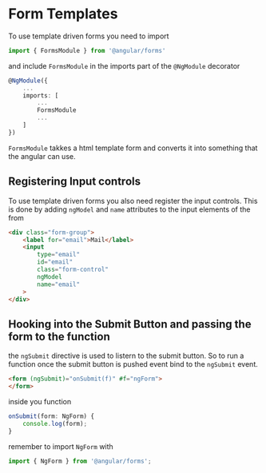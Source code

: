 # Form Templates

To use template driven forms you need to import 

```typescript
import { FormsModule } from '@angular/forms'
```
and include `FormsModule` in the imports part of the `@NgModule` decorator

```typescript
@NgModule({
    ...
    imports: [
        ...
        FormsModule
        ...
    ]
})
```
`FormsModule` takkes a html template form and converts it into something that the angular can use.

## Registering Input controls
To use template driven forms you also need register the input controls. This is done by adding `ngModel` and `name` attributes to the input elements of the from

```html
<div class="form-group">
    <label for="email">Mail</label>
    <input
        type="email"
        id="email"
        class="form-control"
        ngModel
        name="email"
    >
</div>
```

## Hooking into the Submit Button and passing the form to the function
the `ngSubmit` directive is used to listern to the submit button. So to run a function once the submit button is pushed event bind to the `ngSubmit` event.

```html
<form (ngSubmit)="onSubmit(f)" #f="ngForm">
</form>
```
inside you function 

```typescript
onSubmit(form: NgForm) {
    console.log(form);
}
```
remember to import `NgForm` with 


```typescript
import { NgForm } from '@angular/forms';
```

